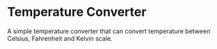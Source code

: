 # Temperature Converter

A simple temperature converter that can convert temperature between Celsius, Fahrenheit and Kelvin scale.